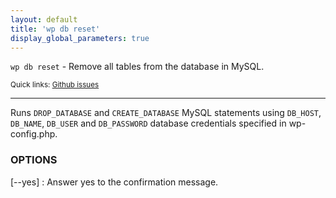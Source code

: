 ```yaml
---
layout: default
title: 'wp db reset'
display_global_parameters: true
---
```


`wp db reset` - Remove all tables from the database in MySQL.

<small>Quick links: <a href="https://github.com/wp-cli/wp-cli/issues?q=is%3Aopen+label%3Acommand%3Adb-reset+sort%3Aupdated-desc">Github issues</a></small>

<hr />

Runs `DROP_DATABASE` and `CREATE_DATABASE` MySQL statements using
`DB_HOST`, `DB_NAME`, `DB_USER` and `DB_PASSWORD` database credentials
specified in wp-config.php.

### OPTIONS

[\--yes]
: Answer yes to the confirmation message.



